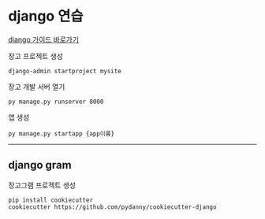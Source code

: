 # django 연습

[django 가이드 바로가기](https://docs.djangoproject.com/ko/3.2/intro/)

장고 프로젝트 생성
```
django-admin startproject mysite
```

장고 개발 서버 열기
```
py manage.py runserver 8000
```

앱 생성
```
py manage.py startapp {app이름}
```

---
## django gram

장고그램 프로젝트 생성
```
pip install cookiecutter
cookiecutter https://github.com/pydanny/cookiecutter-django
```